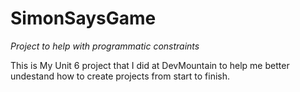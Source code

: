 # SimonSaysGame
*Project to help with programmatic constraints*

This is My Unit 6 project that I did at DevMountain to help me better undestand how to create projects from start to finish.
